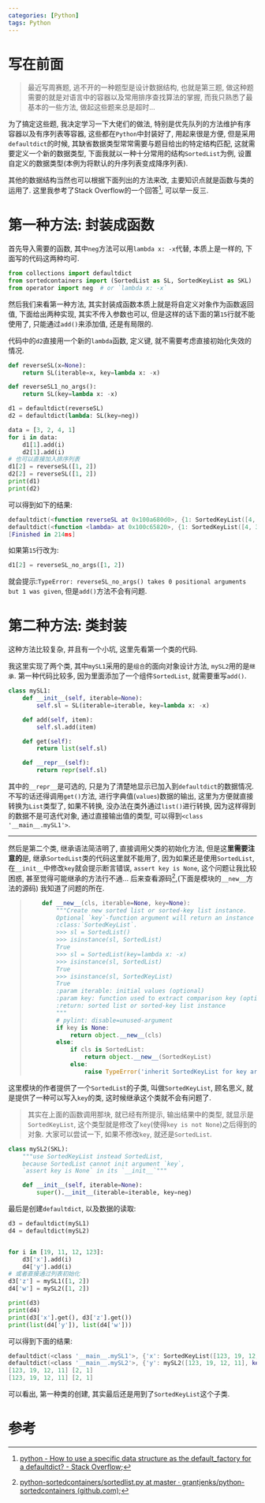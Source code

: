 ```yaml
---
categories: [Python]
tags: Python 
---
```


# 写在前面

>   最近写周赛题, 逃不开的一种题型是设计数据结构, 也就是第三题, 做这种题需要的就是对语言中的容器以及常用排序查找算法的掌握, 而我只熟悉了最基本的一些方法, 做起这些题来总是超时...

为了搞定这些题, 我决定学习一下大佬们的做法, 特别是优先队列的方法维护有序容器以及有序列表等容器, 这些都在`Python`中封装好了, 用起来很是方便, 但是采用`defaultdict`的时候, 其缺省数据类型常常需要与题目给出的特定结构匹配, 这就需要定义一个新的数据类型, 下面我就以一种十分常用的结构`SortedList`为例, 设置自定义的数据类型(本例为将默认的升序列表变成降序列表). 

其他的数据结构当然也可以根据下面列出的方法来改, 主要知识点就是函数与类的运用了. 这里我参考了Stack Overflow的一个回答[^1], 可以举一反三. 

# 第一种方法: 封装成函数

首先导入需要的函数, 其中`neg`方法可以用`lambda x: -x`代替, 本质上是一样的, 下面写的代码这两种均可.

```python
from collections import defaultdict
from sortedcontainers import (SortedList as SL, SortedKeyList as SKL)
from operator import neg  # or `lambda x: -x`
```

然后我们来看第一种方法, 其实封装成函数本质上就是将自定义对象作为函数返回值, 下面给出两种实现, 其实不传入参数也可以, 但是这样的话下面的第`15`行就不能使用了, 只能通过`add()`来添加值, 还是有局限的.

代码中的`d2`直接用一个新的`lambda`函数, 定义键, 就不需要考虑直接初始化失效的情况.

```python
def reverseSL(x=None):
    return SL(iterable=x, key=lambda x: -x)

def reverseSL1_no_args():
    return SL(key=lambda x: -x)

d1 = defaultdict(reverseSL)
d2 = defaultdict(lambda: SL(key=neg))

data = [3, 2, 4, 1]
for i in data:
    d1[1].add(i)
    d2[1].add(i)
# 也可以直接加入排序列表
d1[2] = reverseSL([1, 2])
d2[2] = reverseSL([1, 2])
print(d1)
print(d2)

```

可以得到如下的结果:

```lua
defaultdict(<function reverseSL at 0x100a680d0>, {1: SortedKeyList([4, 3, 2, 1], key=<function reverseSL.<locals>.<lambda> at 0x100c659d0>), 2: SortedKeyList([2, 1], key=<function reverseSL.<locals>.<lambda> at 0x100caa550>)})
defaultdict(<function <lambda> at 0x100c65820>, {1: SortedKeyList([4, 3, 2, 1], key=<built-in function neg>), 2: SortedKeyList([2, 1], key=<function reverseSL.<locals>.<lambda> at 0x100cb9940>)})
[Finished in 214ms]
```

如果第`15`行改为:

```python
d1[2] = reverseSL_no_args([1, 2])
```

就会提示:`TypeError: reverseSL_no_args() takes 0 positional arguments but 1 was given`, 但是`add()`方法不会有问题.

# 第二种方法: 类封装

这种方法比较复杂, 并且有一个小坑, 这里先看第一个类的代码. 

我这里实现了两个类, 其中`mySL1`采用的是`组合`的面向对象设计方法, `mySL2`用的是`继承`. 第一种代码比较多, 因为里面添加了一个组件`SortedList`, 就需要重写`add()`. 

```python
class mySL1:
    def __init__(self, iterable=None):
        self.sl = SL(iterable=iterable, key=lambda x: -x)

    def add(self, item):
        self.sl.add(item)

    def get(self):
        return list(self.sl)

    def __repr__(self):
        return repr(self.sl)
```

其中的`__repr__`是可选的, 只是为了清楚地显示已加入到`defaultdict`的数据情况. 不写的话还得调用`get()`方法, 进行字典值(`values`)数据的输出, 这里为方便就直接转换为`List`类型了, 如果不转换, 没办法在类外通过`list()`进行转换, 因为这样得到的数据不是可迭代对象, 通过直接输出值的类型, 可以得到`<class '__main__.mySL1'>`. 

---

然后是第二个类, 继承语法简洁明了, 直接调用父类的初始化方法, 但是这**里需要注意的**是, 继承`SortedList`类的代码这里就不能用了, 因为如果还是使用`SortedList`, 在`__init__`中修改`key`就会提示断言错误, `assert key is None`, 这个问题让我比较困惑, 甚至觉得可能继承的方法行不通... 后来查看源码[^2],(下面是模块的`__new__`方法的源码) 我知道了问题的所在. 

>   ```python
>       def __new__(cls, iterable=None, key=None):
>           """Create new sorted list or sorted-key list instance.
>           Optional `key`-function argument will return an instance of subtype
>           :class:`SortedKeyList`.
>           >>> sl = SortedList()
>           >>> isinstance(sl, SortedList)
>           True
>           >>> sl = SortedList(key=lambda x: -x)
>           >>> isinstance(sl, SortedList)
>           True
>           >>> isinstance(sl, SortedKeyList)
>           True
>           :param iterable: initial values (optional)
>           :param key: function used to extract comparison key (optional)
>           :return: sorted list or sorted-key list instance
>           """
>           # pylint: disable=unused-argument
>           if key is None:
>               return object.__new__(cls)
>           else:
>               if cls is SortedList:
>                   return object.__new__(SortedKeyList)
>               else:
>                   raise TypeError('inherit SortedKeyList for key argument')
>   ```

这里模块的作者提供了一个`SortedList`的子类, 叫做`SortedKeyList`, 顾名思义, 就是提供了一种可以写入`key`的类, 这时候继承这个类就不会有问题了.

>   其实在上面的函数调用那块, 就已经有所提示, 输出结果中的类型, 就显示是`SortedKeyList`, 这个类型就是修改了`key`(使得`key is not None`)之后得到的对象. 大家可以尝试一下, 如果不修改`key`, 就还是`SortedList`. 

```python
class mySL2(SKL):
    """use SortedKeyList instead SortedList,
    because SortedList cannot init argument `key`,
    `assert key is None` in its `__init__`"""

    def __init__(self, iterable=None):
        super().__init__(iterable=iterable, key=neg)

```

最后是创建`defaultdict`, 以及数据的读取:

```python
d3 = defaultdict(mySL1)
d4 = defaultdict(mySL2)


for i in [19, 11, 12, 123]:
    d3['x'].add(i)
    d4['y'].add(i)
# 或者直接通过列表初始化
d3['z'] = mySL1([1, 2])
d4['w'] = mySL2([1, 2])

print(d3)
print(d4)
print(d3['x'].get(), d3['z'].get())
print(list(d4['y']), list(d4['w']))
```

可以得到下面的结果:

```lua
defaultdict(<class '__main__.mySL1'>, {'x': SortedKeyList([123, 19, 12, 11], key=<function mySL1.__init__.<locals>.<lambda> at 0x1008e40d0>), 'z': SortedKeyList([2, 1], key=<function mySL1.__init__.<locals>.<lambda> at 0x100bebd30>)})
defaultdict(<class '__main__.mySL2'>, {'y': mySL2([123, 19, 12, 11], key=<built-in function neg>), 'w': mySL2([2, 1], key=<built-in function neg>)})
[123, 19, 12, 11] [2, 1]
[123, 19, 12, 11] [2, 1]
```

可以看出, 第一种类的创建, 其实最后还是用到了`SortedKeyList`这个子类. 

# 参考

[^1]:[python - How to use a specific data structure as the default_factory for a defaultdict? - Stack Overflow](https://stackoverflow.com/questions/31723719/how-to-use-a-specific-data-structure-as-the-default-factory-for-a-defaultdict);
[^2]:[python-sortedcontainers/sortedlist.py at master · grantjenks/python-sortedcontainers (github.com)](https://github.com/grantjenks/python-sortedcontainers/blob/master/sortedcontainers/sortedlist.py);